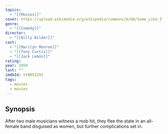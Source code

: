```yaml
---
topics:
  - "[[Movies]]"
cover: https://upload.wikimedia.org/wikipedia/commons/b/b8/Some_Like_It_Hot_%281959_poster%29.png
genre:
  - "[[Comedy]]"
director:
  - "[[Billy Wilder]]"
cast:
  - "[[Marilyn Monroe]]"
  - "[[Tony Curtis]]"
  - "[[Jack Lemon]]"
rating: 
year: 1959
last: ""
imdbId: tt0053291
tags:
  - movies
  - movies
---
```

## Synopsis

After two male musicians witness a mob hit, they flee the state in an all-female band disguised as women, but further complications set in.